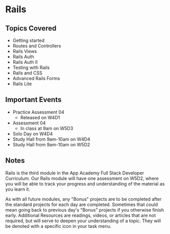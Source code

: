 # Rails

## Topics Covered

+ Getting started
+ Routes and Controllers
+ Rails Views
+ Rails Auth
+ Rails Auth II
+ Testing with Rails
+ Rails and CSS
+ Advanced Rails Forms
+ Rails Lite

## Important Events

+ Practice Assessment 04
  + Released on W4D1
+ Assessment 04
  + In class at 9am on W5D3
+ Solo Day on W4D4
+ Study Hall from 9am-10am on W4D4
+ Study Hall from 9am-10am on W5D2

## Notes

Rails is the third module in the App Academy Full Stack Developer Curriculum. Our Rails module will have one assessment on W5D2, where you will be able to track your progress and understanding of the material as you learn it.

As with all future modules, any "Bonus" projects are to be completed after the standard projects for each day are completed. Sometimes that could mean going back to previous day's "Bonus" projects if you otherwise finish early. Additional Resources are readings, videos, or articles that are not required, but will serve to deepen your understanding of a topic. They will be denoted with a specific icon in your task menu.

